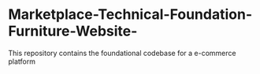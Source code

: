# Marketplace-Technical-Foundation-Furniture-Website-
This repository contains the foundational codebase for a e-commerce platform 
